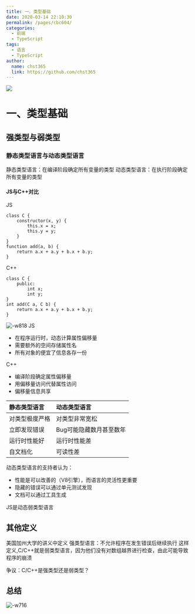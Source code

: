 ```yaml
---
title: 一、类型基础
date: 2020-03-14 22:10:30
permalink: /pages/cbc604/
categories: 
  - 前端
  - TypeScript
tags: 
  - 语言
  - TypeScript
author: 
  name: chst365
  link: https://github.com/chst365
---
```

![](https://cdn.jsdelivr.net/gh/chst365/bolgImgs/imgs/topImgs/177.jpg)
# 一、类型基础 
## 强类型与弱类型
### 静态类型语言与动态类型语言
静态类型语言：在编译阶段确定所有变量的类型
动态类型语言：在执行阶段确定所有变量的类型

#### JS与C++对比
JS
```
class C {
    constructor(x, y) {
        this.x = x;
        this.y = y;
    }
}
function add(a, b) {
    return a.x + a.y + b.x + b.y;
}
```
C++
```
class C {
    public:
        int x;
        int y;
}
int add(C a, C b) {
    return a.x + a.y + b.x + b.y;
}
```
![-w818](http://upload.smart-lzgz.cn/mweb/202003311585585587604915841963992038.jpg)
JS
* 在程序运行时，动态计算属性偏移量  
* 需要额外的空间存储属性名
* 所有对象的便宜了信息各存一份

C++
* 编译阶段确定属性偏移量
* 用偏移量访问代替属性访问
* 偏移量信息共享

| 静态类型语言 | 动态类型语言 |
| :-- | :-- |
| 对类型极度严格 | 对类型非常宽松 |
| 立即发现错误 | Bug可能隐藏数月甚至数年 |
| 运行时性能好 | 运行时性能差 |
| 自文档化 | 可读性差 |

动态类型语言的支持者认为：
* 性能是可以改善的（V8引擎），而语言的灵活性更重要
* 隐藏的错误可以通过单元测试发现
* 文档可以通过工具生成
 
JS是动态弱类型语言
## 其他定义
美国加州大学的讲义中定义
强类型语言：不允许程序在发生错误后继续执行
这样定义,C/C++就是弱类型语言，因为他们没有对数组越界进行检查，由此可能导致程序的崩溃

争议：C/C++是强类型还是弱类型？

## 总结
![-w716](http://upload.smart-lzgz.cn/mweb/202003311585585587606015841973600108.jpg)





